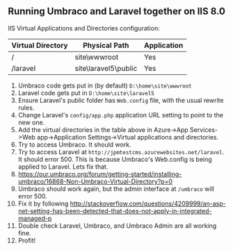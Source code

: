 ## Running Umbraco and Laravel together on IIS 8.0

IIS Virtual Applications and Directories configuration:

Virtual Directory | Physical Path        | Application
----------------- | -------------------- | -----------
/                 | site\wwwroot         | Yes
/laravel          | site\laravel5\public | Yes

1. Umbraco code gets put in (by default) `D:\home\site\wwwroot`
2. Laravel code gets put in `D:\home\site\laravel5`
3. Ensure Laravel's public folder has `Web.config` file, with the usual rewrite rules.
4. Change Laravel's `config/app.php` application URL setting to point to the new one.
5. Add the virtual directories in the table above in Azure->App Services->Web app->Application Settings->Virtual applications and directories.
6. Try to access Umbraco. It should work.
7. Try to access Laravel at `http://jpmtestcms.azurewebsites.net/laravel`. It should error 500. This is because Umbraco's Web.config is being applied to Laravel. Lets fix that.
8. https://our.umbraco.org/forum/getting-started/installing-umbraco/16868-Non-Umbraco-Virtual-Directory?p=0
9. Umbraco should work again, but the admin interface at `/umbraco` will error 500.
10. Fix it by following http://stackoverflow.com/questions/4209999/an-asp-net-setting-has-been-detected-that-does-not-apply-in-integrated-managed-p
11. Double check Laravel, Umbraco, and Umbraco Admin are all working fine.
12. Profit!